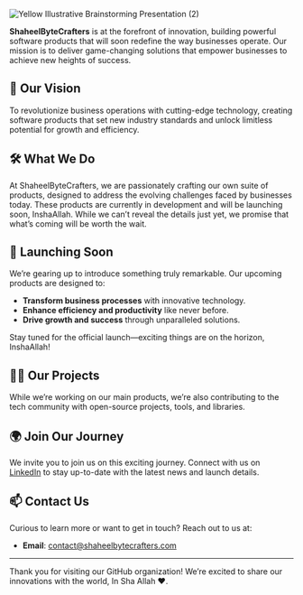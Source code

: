 

![Yellow Illustrative Brainstorming Presentation (2)](https://github.com/user-attachments/assets/2bb0402a-161a-4061-9148-e620b288fb8e)


**ShaheelByteCrafters** is at the forefront of innovation, building powerful software products that will soon redefine the way businesses operate. Our mission is to deliver game-changing solutions that empower businesses to achieve new heights of success.

## 🌟 Our Vision
To revolutionize business operations with cutting-edge technology, creating software products that set new industry standards and unlock limitless potential for growth and efficiency.

## 🛠 What We Do
At ShaheelByteCrafters, we are passionately crafting our own suite of products, designed to address the evolving challenges faced by businesses today. These products are currently in development and will be launching soon, InshaAllah. While we can’t reveal the details just yet, we promise that what’s coming will be worth the wait.

## 🚀 Launching Soon
We’re gearing up to introduce something truly remarkable. Our upcoming products are designed to:
- **Transform business processes** with innovative technology.
- **Enhance efficiency and productivity** like never before.
- **Drive growth and success** through unparalleled solutions.

Stay tuned for the official launch—exciting things are on the horizon, InshaAllah!

## 🧑‍💻 Our Projects
While we’re working on our main products, we’re also contributing to the tech community with open-source projects, tools, and libraries.

## 🌍 Join Our Journey
We invite you to join us on this exciting journey. Connect with us on [LinkedIn](https://www.linkedin.com/company/shaheelbytecrafters) to stay up-to-date with the latest news and launch details.

## 📫 Contact Us
Curious to learn more or want to get in touch? Reach out to us at:
- **Email**: [contact@shaheelbytecrafters.com](mailto:info@shaheelbytecrafters.com)

---

Thank you for visiting our GitHub organization! We’re excited to share our innovations with the world, In Sha Allah ❤️.
